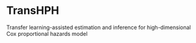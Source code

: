 # TransHPH
Transfer learning-assisted estimation and inference for high-dimensional Cox proportional hazards model
